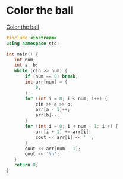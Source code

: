 # Color the ball
 
 [Color the ball](http://acm.hdu.edu.cn/showproblem.php?pid=1556)
 
 ````cpp
 #include <iostream>
using namespace std;

int main() {
    int num;
    int a, b;
    while (cin >> num) {
        if (num == 0) break;
        int arr[num] = {
            0,
        };
        for (int i = 0; i < num; i++) {
            cin >> a >> b;
            arr[a - 1]++;
            arr[b]--;
        }
        for (int i = 0; i < num - 1; i++) {
            arr[i + 1] += arr[i];
            cout << arr[i] << ' ';
        }
        cout << arr[num - 1];
        cout << '\n';
    }
    return 0;
}
 ````

